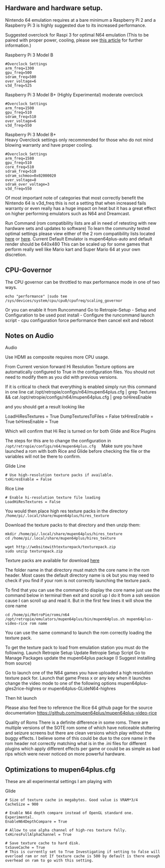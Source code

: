 ## Hardware and hardware setup. 

Nintendo 64 emulation requires at a bare minimum a Raspberry Pi 2 and a Raspberry  Pi 3 is highly suggested due to its increased performance. 

Suggested overclock for Raspi 3 for optimal N64 emulation (This to be paired with proper power, cooling, please see [this article](https://github.com/retropie/retropie-setup/wiki/Overclocking) for further information.)


Raspberry Pi 3 Model B
```
#Overclock Settings
arm_freq=1300
gpu_freq=500
sdram_freq=500
over_voltage=6
v3d_freq=525
```

Raspberry Pi 3 Model B+    (Highly Experimental) moderate overclock
```
#Overclock Settings
arm_freq=1500
gpu_freq=510
sdram_freq=510
over_voltage=6
v3d_freq=550
```

Raspberry Pi 3 Model B+  
Heavy Overclock settings only recommended for those who do not mind blowing warranty and have proper cooling. 
```
#Overclock Settings
arm_freq=1580
gpu_freq=510
core_freq=510
sdram_freq=510
sdram_schmoo=0x02000020
over_voltage=8
sdram_over_voltage=3
v3d_freq=550
```

Of most important note of categories that most correctly benefit the Nintendo 64 is v3d_freq this is not a setting that when increased fails warranty or even really has a huge impact on heat but it has a great effect on higher performing emulators such as N64 and Dreamcast. 

Run Command  (rom compatibility lists are all in need of retesting with new hardware sets and updates to software)
To learn the community tested optimal settings please view either of the 2 rom compatibility lists located [here](https://docs.google.com/spreadsheets/d/1Sn3Ks3Xv8cIx3-LGCozVFF7wGLagpVG0csWybnwFHXk/edit) or [here](
https://docs.google.com/spreadsheets/d/1Wjzbu90l6eCEW1w6ar9NtfyDBQrSPILQL5MbRSpYSzw/edit?usp=sharing).
Current Default Emulator is mupen64plus-auto  and default render should be 640x480
This can be scaled up for some games that perform really well like Mario kart and Super Mario 64 at your own discretion. 


## CPU-Governor
The CPU governor can be throttled to max performance mode in one of two ways.

```
echo "performance" |sudo tee /sys/devices/system/cpu/cpu0/cpufreq/scaling_governor
```
Or you can enable it from Runcommand  Go to Retropie-Setup - Setup and Configuration to be used post install - Configure the runcommand launch script - cpu configuration force performance
then cancel exit and reboot

## Notes on Audio
Audio

Use HDMI as composite requires more CPU usage.


From Current version forward Hi Resolution Texture options are automatically configured to True in the configuration files.  You should not need to modify them as you did with previous versions.  

If it is critical to check that everything is enabled simply run this command in one line
cat /opt/retropie/configs/n64/mupen64plus.cfg | grep Textures && cat /opt/retropie/configs/n64/mupen64plus.cfg | grep txHiresEnable

and you should get a result looking like

LoadHiResTextures = True
DumpTexturesToFiles = False
txHiresEnable = True
txHiresEnable = True

Which will confirm that Hi Rez is turned on for both Glide and Rice Plugins


The steps for this are to change the configuration in 
```/opt/retropie/configs/n64/mupen64plus.cfg  ```
Make sure you have launched a rom with both Rice and Glide before checking the file or the variables will not be there to confirm. 

Glide Line
```
# Use high-resolution texture packs if available.
txHiresEnable = False
```
Rice Line
```
# Enable hi-resolution texture file loading
LoadHiResTextures = False
```

You would then place high res texture packs in the directory `/home/pi/.local/share/mupen64plus/hires_texture`

Download the texture packs to that directory and then unzip them:
```
mkdir /home/pi/.local/share/mupen64plus/hires_texture
cd /home/pi/.local/share/mupen64plus/hires_texture

wget http://websitewithtexturepack/texturepack.zip
sudo unzip texturepack.zip
```


Texture packs are available for download [here](
http://textures.emulation64.com/index.php?id=downloads)

The folder name in that directory must match the core name in the rom header. 
Most cases the default directory name is ok but you may need to check if you find if your rom is not correctly launching the texture pack. 

To find that you can use the command to display the core name just use the command below in terminal then exit and scroll up I do it from a ssh session cause I can scroll up and read it.  But in the first few lines it will show the core name 
```
cd /home/pi/RetroPie/roms/n64
/opt/retropie/emulators/mupen64plus/bin/mupen64plus.sh mupen64plus-video-rice rom name
```

You can use the same command to launch the rom correctly loading the texture pack. 


To get the texture pack to load from emulation station you must do the following.
Launch Retropie Setup
Update Retropie Setup Script
Go to Manage Packages 
update the mupen64plus package  (I Suggest installing from source)

Go to launch one of the N64 games you have uploaded a high resolution texture pack for. 
Launch that game
Press x or any key when it launches 
change the video mode to one of the following options
mupen64plus-gles2rice-highres
or
mupen64plus-GLideN64-highres

Then hit launch 

Please also feel free to reference the Rice 64 github page for the source documentation 
https://github.com/mupen64plus/mupen64plus-video-rice








Quality of Roms
There is a definite difference in some roms.  There are multiple versions of the SOTE rom some of which have noticeable stuttering and seizure screens but there are clean versions which play without the buggy effects.  I believe some of this could be due to the core name in the rom header not correctly matching what is in the .ini files for different plugins which apply different effects per game or could be as simple as bad rips which were never noticed on more powerful hardware. 



## Optimizations to mupen64plus.cfg

These are all experimental settings I am playing with

Glide

```
# Size of texture cache in megabytes. Good value is VRAM*3/4
CacheSize = 900

# Enable N64 depth compare instead of OpenGL standard one. Experimental.
EnableN64DepthCompare = True

# Allow to use alpha channel of high-res texture fully.
txHiresFullAlphaChannel = True

# Save texture cache to hard disk.
txSaveCache = True
# This is currently set to True Investigating if setting to false will overload ram or not If texture cache is 500 by default is there enough overhead on ram to go with this setting.   
```



